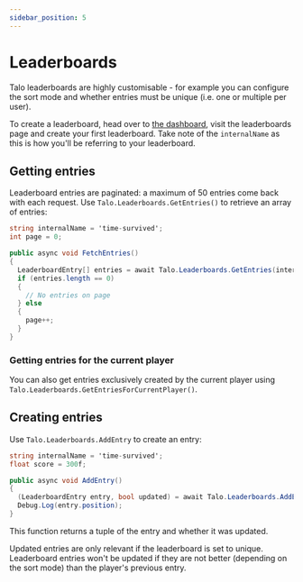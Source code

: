 ```yaml
---
sidebar_position: 5
---
```


# Leaderboards

Talo leaderboards are highly customisable - for example you can configure the sort mode and whether entries must be unique (i.e. one or multiple per user).

To create a leaderboard, head over to [the dashboard](https://dashboard.trytalo.com), visit the leaderboards page and create your first leaderboard. Take note of the `internalName` as this is how you'll be referring to your leaderboard.

## Getting entries

Leaderboard entries are paginated: a maximum of 50 entries come back with each request. Use `Talo.Leaderboards.GetEntries()` to retrieve an array of entries:

```c# title="GetEntries.cs"
string internalName = 'time-survived';
int page = 0;

public async void FetchEntries()
{
  LeaderboardEntry[] entries = await Talo.Leaderboards.GetEntries(internalName, page);
  if (entries.length == 0)
  {
    // No entries on page
  } else
  {
    page++;
  }
}
```

### Getting entries for the current player

You can also get entries exclusively created by the current player using `Talo.Leaderboards.GetEntriesForCurrentPlayer()`.

## Creating entries

Use `Talo.Leaderboards.AddEntry` to create an entry:

```c# title="AddEntry.cs"
string internalName = 'time-survived';
float score = 300f;

public async void AddEntry()
{
  (LeaderboardEntry entry, bool updated) = await Talo.Leaderboards.AddEntry(internalName, score);
  Debug.Log(entry.position);
}
```

This function returns a tuple of the entry and whether it was updated.

Updated entries are only relevant if the leaderboard is set to unique. Leaderboard entries won't be updated if they are not better (depending on the sort mode) than the player's previous entry.
